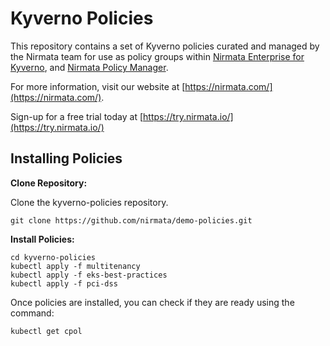 # Kyverno Policies

This repository contains a set of Kyverno policies curated and managed by the Nirmata team for use as policy groups within [Nirmata Enterprise for Kyverno](https://nirmata.com/kyverno-enterprise/), and [Nirmata Policy Manager](https://nirmata.com/nirmata-cloud-native-policy-manager/).

For more information, visit our website at [https://nirmata.com/](https://nirmata.com/).

Sign-up for a free trial today at [https://try.nirmata.io/](https://try.nirmata.io/)


## Installing Policies

**Clone Repository:**

Clone the kyverno-policies repository.

```console
git clone https://github.com/nirmata/demo-policies.git
```


**Install Policies:**


```console
cd kyverno-policies
kubectl apply -f multitenancy
kubectl apply -f eks-best-practices
kubectl apply -f pci-dss
```

Once policies are installed, you can check if they are ready using the command:

```console
kubectl get cpol
```
